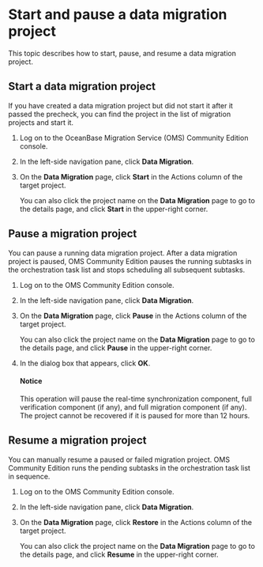# Start and pause a data migration project

This topic describes how to start, pause, and resume a data migration project.

## Start a data migration project

If you have created a data migration project but did not start it after it passed the precheck, you can find the project in the list of migration projects and start it.

1. Log on to the OceanBase Migration Service (OMS) Community Edition console.

2. In the left-side navigation pane, click **Data Migration**.

3. On the **Data Migration** page, click **Start** in the Actions column of the target project.

   You can also click the project name on the **Data Migration** page to go to the details page, and click **Start** in the upper-right corner.

## Pause a migration project

You can pause a running data migration project. After a data migration project is paused, OMS Community Edition pauses the running subtasks in the orchestration task list and stops scheduling all subsequent subtasks.

1. Log on to the OMS Community Edition console.

2. In the left-side navigation pane, click **Data Migration**.

3. On the **Data Migration** page, click **Pause** in the Actions column of the target project.

   You can also click the project name on the **Data Migration** page to go to the details page, and click **Pause** in the upper-right corner.

4. In the dialog box that appears, click **OK**.

   <main id="notice" type='notice'>
    <h4>Notice</h4>
    <p>This operation will pause the real-time synchronization component, full verification component (if any), and full migration component (if any). The project cannot be recovered if it is paused for more than 12 hours. </p>
   </main>

## Resume a migration project

You can manually resume a paused or failed migration project. OMS Community Edition runs the pending subtasks in the orchestration task list in sequence.

1. Log on to the OMS Community Edition console.

2. In the left-side navigation pane, click **Data Migration**.

3. On the **Data Migration** page, click **Restore** in the Actions column of the target project.

   You can also click the project name on the **Data Migration** page to go to the details page, and click **Resume** in the upper-right corner.

